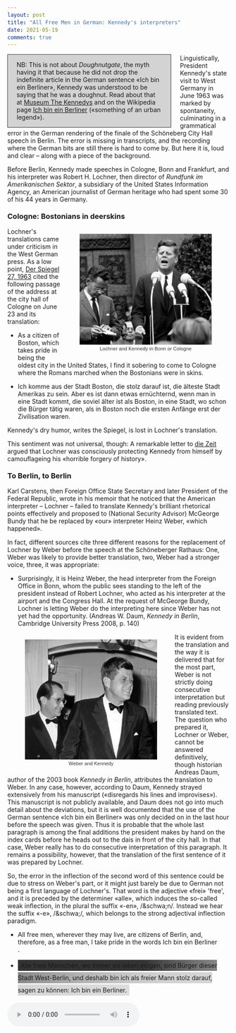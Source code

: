 ```yaml
---
layout: post
title: "All Free Men in German: Kennedy's interpreters"
date: 2021-05-19
comments: true
---
```


<style>
h3 {
margin-top: 1.2em;
}
  ol {
  margin-left: 0;
  padding-left: 0;
  margin-top: .4em;
}
ol li {
  display: block;
  margin-bottom: .4em;
  margin-left: 2em;
}
ol li::before {
  display: inline-block;
  content: "(" counter(item) ") ";
  counter-increment: item;
  width: 2em;
  margin-left: -2em;
}
figcaption {
    color: #333;
    text-align: center;
    font-family: Optima, Candara, Calibri, Arial, sans-serif;
    font-size: .8em;
  line-height: 1.2em;
}	
  .zoom:hover {
  -ms-transform: scale(3); /* IE 9 */
  -webkit-transform: scale(3); /* Safari 3-8 */
  transform: scale(2); 
  transform-origin: 100% 0%;
}
  .small {
  font-variant: small-caps;
}
</style>

<div style="float: left; width: 330px; background-color: lightgray; padding: 0px 20px 0px 20px; margin: 0px 20px 0px 0px; border: #333 1pt solid"><p>NB: This is not about <i>Doughnutgate</i>, the myth having it that because he did not drop the indefinite article in the German sentence «Ich bin ein Berliner», Kennedy was understood to be saying that he was a doughnut. Read about that at <a href="https://www.thekennedys.de/2008/11/05/ich-bin-ein-berliner/">Museum The Kennedys</a> and on the Wikipedia page <a href="https://en.wikipedia.org/wiki/Ich_bin_ein_Berliner">Ich bin ein Berliner</a> («something of an urban legend»).</p></div>
<div class="ingress"><p>Linguistically, President Kennedy's state visit to West Germany in June 1963 was marked by spontaneity, culminating in a grammatical error in the German rendering of the finale of the Schöneberg City Hall speech in Berlin. The error is missing in transcripts, and the recording where the German bits are still there is hard to come by. But here it is, loud and clear – along with a piece of the background.</p></div>

<p>
Before Berlin, Kennedy made speeches in Cologne, Bonn and Frankfurt, and his interpreter was Robert H. Lochner, then director of <i>Rundfunk im Amerikanischen Sektor</i>, a subsidiary of the United States Information Agency, an American journalist of German heritage who had spent some 30 of his 44 years in Germany.
</p>
<h3>Cologne: Bostonians in deerskins
</h3>
<div style="float:right;"><figure class="rightfig"><img style="width:300px" src="/pics/LochnerKennedy.jpg"><figcaption>Lochner and Kennedy in Bonn or Cologne</figcaption></figure></div>
<p>Lochner's translations came under criticism in the West German press. As a low point, <a href="https://www.spiegel.de/politik/dieser-eine-fehler-a-b9a858c4-0002-0001-0000-000045144054?context=issue">Der Spiegel 27, 1963</a> cited the following passage of the address at the city hall of Cologne on June 23 and its translation:
</p>
<ul><li>As a citizen of Boston, which takes pride in being the oldest city in the United States, I find it sobering to come to Cologne where the Romans marched when the Bostonians were in skins.</li></ul>
<ul><li>Ich komme aus der Stadt Boston, die stolz darauf ist, die älteste Stadt Amerikas zu sein. Aber es ist dann etwas ernüchternd, wenn man in eine Stadt kommt, die soviel älter ist als Boston, in eine Stadt, wo schon die Bürger tätig waren, als in Boston noch die ersten Anfänge erst der Zivilisation waren.</li></ul>
<p>Kennedy's dry humor, writes the Spiegel, is lost in Lochner's translation.</p>
<p>This sentiment was not universal, though: A remarkable letter to <a href="https://www.zeit.de/1963/29/dolmetsch-der-gefuehle">die Zeit</a> argued that Lochner was consciously protecting Kennedy from himself by camouflageing his «horrible forgery of history».</p>
<h3>To Berlin, to Berlin</h3>
<p>Karl Carstens, then Foreign Office State Secretary and later President of the Federal Republic, wrote in his memoir that he noticed that the American interpreter – Lochner – failed to translate Kennedy's brilliant rhetorical points effectively and proposed to (National Security Advisor) McGeorge Bundy that he be replaced by «our» interpreter Heinz Weber, «which happened».</p>
<p>In fact, different sources cite three different reasons for the replacement of Lochner by Weber before the speech at the Schöneberger Rathaus: One, Weber was likely to provide better translation, two, Weber had a stronger voice, three, it was appropriate:</p>
<ul><li>Surprisingly, it is Heinz Weber, the head interpreter from the Foreign Office in Bonn, whom the public sees standing to the left of the president instead of Robert Lochner, who acted as his interpreter at the airport and the Congress Hall. At the request of McGeorge Bundy, Lochner is letting Weber do the interpreting here since Weber has not yet had the opportunity. (Andreas W. Daum, <i>Kennedy in Berlin</i>, Cambridge University Press 2008, p. 140)
</li></ul>

<div style="float:left;"><figure class="leftfig"><img style="width:300px" src="/pics/WeberKennedy.jpg"><figcaption>Weber and Kennedy</figcaption></figure></div>

<p>It is evident from the translation and the way it is delivered that for the most part, Weber is not strictly doing consecutive interpretation but reading previously translated text. The question who prepared it, Lochner or Weber, cannot be answered definitively, though historian Andreas Daum, author of the 2003 book <i>Kennedy in Berlin</i>, attributes the translation to Weber. In any case, however, according to Daum, Kennedy strayed extensively from his manuscript («disregards his lines and improvises»). This manuscript is not publicly available, and Daum does not go into much detail about the deviations, but it is well documented that the use of the German sentence «Ich bin ein Berliner» was only decided on in the last hour before the speech was given. Thus it is probable that the whole last paragraph is among the final additions the president makes by hand on the index cards before he heads out to the dais in front of the city hall. In that case, Weber really has to do consecutive interpretation of this paragraph. It remains a possibility, however, that the translation of the first sentence of it was prepared by Lochner.</p>
<p>So, the error in the inflection of the second word of this sentence could be due to stress on Weber's part, or it might just barely be due to German not being a first language of Lochner's. That word is the adjective «frei» 'free', and it is preceded by the determiner «alle», which induces the so-called weak inflection, in the plural the suffix «-en», /&schwa;n/. Instead we hear the suffix «-e», /&schwa;/, which belongs to the strong adjectival inflection paradigm.</p>

<ul><li>All free men, wherever they may live, are citizens of Berlin, and, therefore, as a free man, I take pride in the words Ich bin ein Berliner</li>.</ul>

<ul><li><span class="hidp" style="padding: 4px 6px 4px 6px; background: linear-gradient(to left, #ddd, 60%, #333, 90%, #333); line-height: 2em">Alle freie Menschen, wo immer sie leben mögen, sind Bürger dieser Stadt West-Berlin, und deshalb bin ich als freier Mann stolz darauf, sagen zu können: Ich bin ein Berliner.</span></li></ul>
<audio controls>
  <source src="/pics/kennedy_rede.mp3" type="audio/mpeg">
Your browser does not support the audio element.
</audio>
